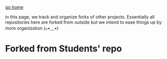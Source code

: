[go home](https://github.com/oU1TS/.github/wiki)

in this page, we track and organize forks of other projects. Essentially all repositories here are forked from outside but we intend to ease things up by more organization (⁠๑⁠•⁠﹏⁠•⁠)

# Forked from Students' repo

